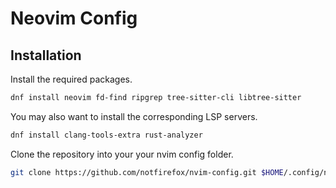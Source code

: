 # Neovim Config

## Installation
Install the required packages.
```sh
dnf install neovim fd-find ripgrep tree-sitter-cli libtree-sitter
```

You may also want to install the corresponding LSP servers.
```sh
dnf install clang-tools-extra rust-analyzer
```

Clone the repository into your your nvim config folder.
```sh
git clone https://github.com/notfirefox/nvim-config.git $HOME/.config/nvim
```
